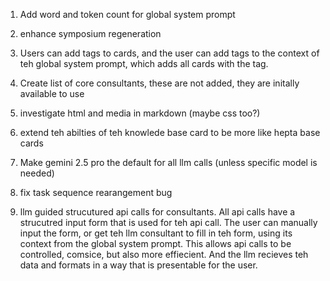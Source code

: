 1. Add word and token count for global system prompt

2. enhance symposium regeneration

3. Users can add tags to cards, and the user can add tags to the context of teh global system prompt, which adds all cards with the tag. 

4. Create list of core consultants, these are not added, they are initally available to use

5. investigate html  and media in markdown (maybe css too?)

6. extend teh abilties of teh knowlede base card to be more like hepta base cards

7. Make gemini 2.5 pro the default for all llm calls (unless specific model is needed)

8. fix task sequence rearangement bug

9. llm guided strucutured api calls for consultants. All api calls have a strucutred input form that is used for teh api call. The user can manually input the form, or get teh llm consultant to fill in teh form, using its context from the global system prompt. This allows api calls to be controlled, comsice, but also more effiecient. And the llm recieves teh data and formats in a way that is presentable for the user.